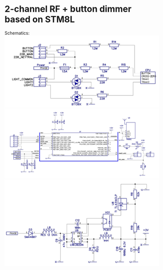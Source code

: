 # 2-channel RF + button dimmer based on STM8L

Schematics:
![sch_input.jpg](/images/sch_input.jpg)
![sch_mcu.jpg](/images/sch_mcu.jpg)
![sch_power.jpg](/images/sch_power.jpg)


